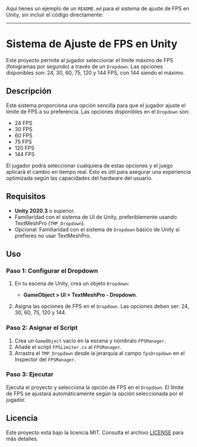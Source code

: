 Aquí tienes un ejemplo de un `README.md` para el sistema de ajuste de FPS en Unity, sin incluir el código directamente:

---

# Sistema de Ajuste de FPS en Unity

Este proyecto permite al jugador seleccionar el límite máximo de FPS (fotogramas por segundo) a través de un `Dropdown`. Las opciones disponibles son: 24, 30, 60, 75, 120 y 144 FPS, con 144 siendo el máximo.

## Descripción

Este sistema proporciona una opción sencilla para que el jugador ajuste el límite de FPS a su preferencia. Las opciones disponibles en el `Dropdown` son:
- 24 FPS
- 30 FPS
- 60 FPS
- 75 FPS
- 120 FPS
- 144 FPS

El jugador podrá seleccionar cualquiera de estas opciones y el juego aplicará el cambio en tiempo real. Esto es útil para asegurar una experiencia optimizada según las capacidades del hardware del usuario.

## Requisitos

- **Unity 2020.3** o superior.
- Familiaridad con el sistema de UI de Unity, preferiblemente usando TextMeshPro (`TMP_Dropdown`).
- Opcional: Familiaridad con el sistema de `Dropdown` básico de Unity si prefieres no usar TextMeshPro.

## Uso

### Paso 1: Configurar el Dropdown

1. En tu escena de Unity, crea un objeto `Dropdown`:
   - **GameObject > UI > TextMeshPro - Dropdown**.

2. Asigna las opciones de FPS en el `Dropdown`. Las opciones deben ser: 24, 30, 60, 75, 120 y 144.

### Paso 2: Asignar el Script

1. Crea un `GameObject` vacío en la escena y nómbralo `FPSManager`.
2. Añade el script `FPSLimiter.cs` al `FPSManager`.
3. Arrastra el `TMP_Dropdown` desde la jerarquía al campo `fpsDropdown` en el Inspector del `FPSManager`.

### Paso 3: Ejecutar

Ejecuta el proyecto y selecciona la opción de FPS en el `Dropdown`. El límite de FPS se ajustará automáticamente según la opción seleccionada por el jugador.


## Licencia

Este proyecto está bajo la licencia MIT. Consulta el archivo [LICENSE](LICENSE) para más detalles.
